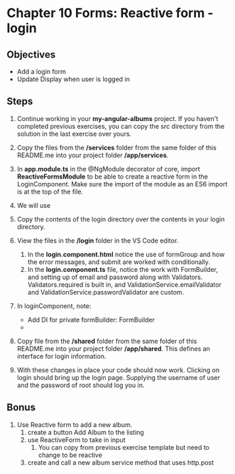 # Chapter 10 Forms: Reactive form - login

## Objectives

- Add a login form
- Update Display when user is logged in

## Steps

1. Continue working in your **my-angular-albums** project. If you haven't completed previous exercises, you can copy the src directory from the solution in the last exercise over yours.

2. Copy the files from the **/services** folder from the same folder of this README.me into your project folder **/app/services**.
   
3. In **app.module.ts** in the @NgModule decorator of core, import **ReactiveFormsModule** to be able to create a reactive form in the LoginComponent. Make sure the import of the module as an ES6 import is at the top of the file.

4. We will use 

5. Copy the contents of the login directory over the contents in your login directory.
   
6. View the files in the **/login** folder in the VS Code editor. 
    1. In the **login.component.html** notice the use of formGroup and how the error messages, and submit are worked with conditionally.
    2. In the **login.component.ts** file, notice the work with FormBuilder, and setting up of email and password along with Validators. Validators.required is built in, and ValidationService.emailValidator and ValidationService.passwordValidator are custom. 

7. In loginComponent, note:
   * Add DI for private formBuilder: FormBuilder
   * 


8. Copy file from the **/shared** folder from the same folder of this README.me into your project folder **/app/shared**.   This defines an interface for login information.

9.  With these changes in place your code should now work. Clicking on login should bring up the login page. Supplying the username of user and the password of root should log you in. 

## Bonus
1.  Use Reactive form to add a new album. 
    1.  create a button Add Album to the listing
    2.  use ReactiveForm to take in input
        1.  You can copy from previous exercise template but need to change to be reactive
    3.  create and call a new album service method that uses http.post
   